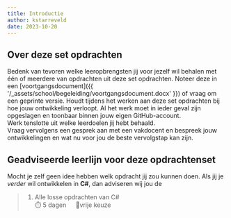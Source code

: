 ```yaml
---
title: Introductie
author: kstarreveld
date: 2023-10-20
---
```


## Over deze set opdrachten
Bedenk van tevoren welke leeropbrengsten jij voor jezelf wil behalen met één of meerdere van opdrachten
uit deze set opdrachten. Noteer deze in een [voortgangsdocument]({{ '/_assets/school/begeleiding/voortgangsdocument.docx' }})
of vraag om een geprinte versie. Houdt tijdens het werken aan deze set opdrachten bij hoe jouw ontwikkeling verloopt.
Al het werk moet in ieder geval zijn opgeslagen en toonbaar binnen jouw eigen GitHub-account.   
Werk tenslotte uit welke leerdoelen jij hebt behaald. <br>
Vraag vervolgens een gesprek aan met een vakdocent en bespreek jouw ontwikkelingen en wat nu voor jou de beste vervolgstap kan zijn.


## Geadviseerde leerlijn voor deze opdrachtenset
Mocht je zelf geen idee hebben welk opdracht jij zou kunnen doen.
Als jij je *verder* wil ontwikkelen in **C#**, dan adviseren wij jou de
> 1.  Alle losse opdrachten van C#<br>
> ⏱️ 5 dagen &emsp; 🪽vrije keuze<br>
